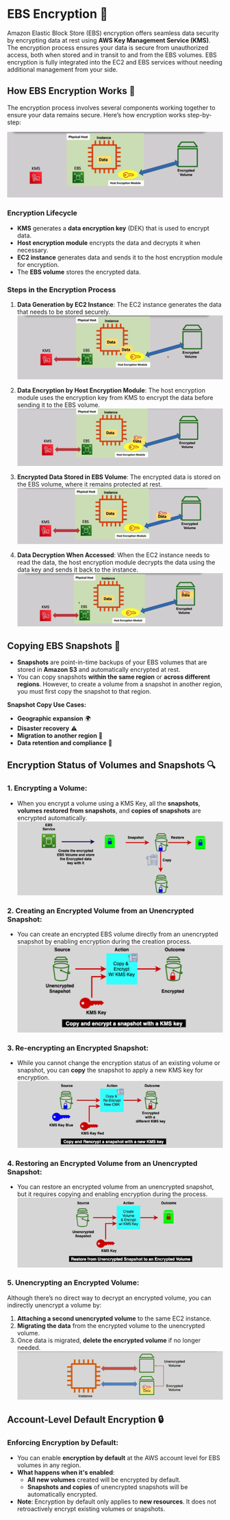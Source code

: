 # **EBS Encryption 🔐**

Amazon Elastic Block Store (EBS) encryption offers seamless data security by encrypting data at rest using **AWS Key Management Service (KMS)**. The encryption process ensures your data is secure from unauthorized access, both when stored and in transit to and from the EBS volumes. EBS encryption is fully integrated into the EC2 and EBS services without needing additional management from your side.

## **How EBS Encryption Works 🔄**

The encryption process involves several components working together to ensure your data remains secure. Here’s how encryption works step-by-step:

![EBS Encryption Lifecycle](images/ebs-encryption.png)

### **Encryption Lifecycle**

- **KMS** generates a **data encryption key** (DEK) that is used to encrypt data.
- **Host encryption module** encrypts the data and decrypts it when necessary.
- **EC2 instance** generates data and sends it to the host encryption module for encryption.
- The **EBS volume** stores the encrypted data.

### **Steps in the Encryption Process**

1. **Data Generation by EC2 Instance**: The EC2 instance generates the data that needs to be stored securely.
   ![Step 1: EC2 sends data to host encryption module](images/ebs-encryption-1.png)

2. **Data Encryption by Host Encryption Module**: The host encryption module uses the encryption key from KMS to encrypt the data before sending it to the EBS volume.
   ![Step 2: Host encryption module encrypts data](images/ebs-encryption-2.png)

3. **Encrypted Data Stored in EBS Volume**: The encrypted data is stored on the EBS volume, where it remains protected at rest.
   ![Step 3: Encrypted data sent to EBS volume](images/ebs-encryption-3.png)

4. **Data Decryption When Accessed**: When the EC2 instance needs to read the data, the host encryption module decrypts the data using the data key and sends it back to the instance.
   ![Step 4: Decrypted data sent to EC2 instance](images/ebs-encryption-4.png)

## **Copying EBS Snapshots 📸**

- **Snapshots** are point-in-time backups of your EBS volumes that are stored in **Amazon S3** and automatically encrypted at rest.
- You can copy snapshots **within the same region** or **across different regions**. However, to create a volume from a snapshot in another region, you must first copy the snapshot to that region.

**Snapshot Copy Use Cases:**

- **Geographic expansion** 🌍
- **Disaster recovery** ⚠️
- **Migration to another region** 🚚
- **Data retention and compliance** 📜

## **Encryption Status of Volumes and Snapshots 🔍**

### **1. Encrypting a Volume:**

- When you encrypt a volume using a KMS Key, all the **snapshots**, **volumes restored from snapshots**, and **copies of snapshots** are encrypted automatically.  
  ![Create Encrypted EBS Volume](images/ebs-encryption-use-case-1.png)

### **2. Creating an Encrypted Volume from an Unencrypted Snapshot:**

- You can create an encrypted EBS volume directly from an unencrypted snapshot by enabling encryption during the creation process.  
  ![Copy and Encrypt an Unencrypted Snapshot](images/ebs-encryption-use-case-2.png)

### **3. Re-encrypting an Encrypted Snapshot:**

- While you cannot change the encryption status of an existing volume or snapshot, you can **copy** the snapshot to apply a new KMS key for encryption.  
  ![Re-encrypt Snapshot with New KMS Key](images/ebs-encryption-use-case-3.png)

### **4. Restoring an Encrypted Volume from an Unencrypted Snapshot:**

- You can restore an encrypted volume from an unencrypted snapshot, but it requires copying and enabling encryption during the process.  
  ![Restore from Unencrypted Snapshot](images/ebs-encryption-use-case-4.png)

### **5. Unencrypting an Encrypted Volume:**

Although there’s no direct way to decrypt an encrypted volume, you can indirectly unencrypt a volume by:

1. **Attaching a second unencrypted volume** to the same EC2 instance.
2. **Migrating the data** from the encrypted volume to the unencrypted volume.
3. Once data is migrated, **delete the encrypted volume** if no longer needed.  
   ![Process of Unencrypting Volume](images/ebs-encryption-use-case-5.png)

## **Account-Level Default Encryption 🔒**

### **Enforcing Encryption by Default:**

- You can enable **encryption by default** at the AWS account level for EBS volumes in any region.
- **What happens when it's enabled**:
  - **All new volumes** created will be encrypted by default.
  - **Snapshots and copies** of unencrypted snapshots will be automatically encrypted.
- **Note**: Encryption by default only applies to **new resources**. It does not retroactively encrypt existing volumes or snapshots.
